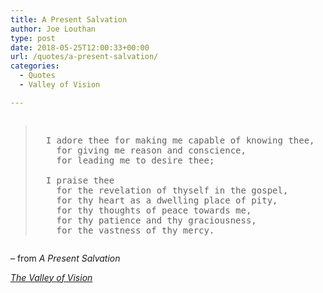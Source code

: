 ```yaml
---
title: A Present Salvation
author: Joe Louthan
type: post
date: 2018-05-25T12:00:33+00:00
url: /quotes/a-present-salvation/
categories:
  - Quotes
  - Valley of Vision

---
```

<pre><blockquote>
  I adore thee for making me capable of knowing thee,
    for giving me reason and conscience,
    for leading me to desire thee;
  
  I praise thee 
    for the revelation of thyself in the gospel,
    for thy heart as a dwelling place of pity,
    for thy thoughts of peace towards me,
    for thy patience and thy graciousness,
    for the vastness of thy mercy.
</blockquote></pre>

&#8211; from _A Present Salvation_
  
_<a href="https://www.amazon.com/dp/0851512283/ref=as_li_ss_til?tag=iamlipr-20&camp=0&creative=0&linkCode=as4&creativeASIN=0851512283&adid=0RV78G8G3F5B85VRF6EN&" target="_blank" rel="noopener">The Valley of Vision</a>_